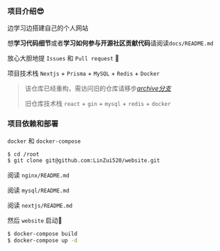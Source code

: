 ### 项目介绍😎

边学习边搭建自己的个人网站

想**学习代码细节**或者**学习如何参与开源社区贡献代码**请阅读`docs/README.md`

放心大胆地提 `Issues` 和 `Pull request` 🥳



项目技术栈 `Nextjs` + `Prisma` + `MySQL` + `Redis` + `Docker`

> 该仓库已经重构，需访问旧的仓库请移步[*archive分支*](https://github.com/LinZui520/website/tree/archive)
>
> 旧仓库技术栈 `react` + `gin` + `mysql` + `redis` + `docker`



### 项目依赖和部署

`docker` 和 `docker-compose`

```sh
$ cd /root
$ git clone git@github.com:LinZui520/website.git
```

阅读 `nginx/README.md`

阅读 `mysql/README.md`

阅读 `nextjs/README.md`

然后 `website` 启动🫡

```sh
$ docker-compose build
$ docker-compose up -d
```

